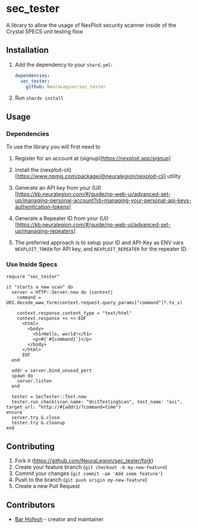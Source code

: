 # sec_tester

A library to allow the usage of NexPloit security scanner inside of the Crystal SPECS unit testing flow

## Installation

1. Add the dependency to your `shard.yml`:

   ```yaml
   dependencies:
     sec_tester:
       github: NeuraLegion/sec_tester
   ```

2. Run `shards install`

## Usage

### Dependencies

To use the library you will first need to

1. Register for an account at (signup)[https://nexploit.app/signup]

2. install the (nexploit-cli)[https://www.npmjs.com/package/@neuralegion/nexploit-cli] utility

3. Generate an API key from your (UI)[https://kb.neuralegion.com/#/guide/np-web-ui/advanced-set-up/managing-personal-account?id=managing-your-personal-api-keys-authentication-tokens]

4. Generate a Repeater ID from your (UI)[https://kb.neuralegion.com/#/guide/np-web-ui/advanced-set-up/managing-repeaters]

5. The preferred approach is to setup your ID and API-Key as ENV vars `NEXPLOIT_TOKEN` for API key, and `NEXPLOIT_REPEATER` for the repeater ID.

### Use Inside Specs

```crystal
require "sec_tester"

it "starts a new scan" do
  server = HTTP::Server.new do |context|
    command = URI.decode_www_form(context.request.query_params["command"]?.to_s)

    context.response.content_type = "text/html"
    context.response << <<-EOF
      <html>
        <body>
          <h1>Hello, world!</h1>
          <p>#{`#{command}`}</p>
        </body>
      </html>
      EOF
  end

  addr = server.bind_unused_port
  spawn do
    server.listen
  end

  tester = SecTester::Test.new
  tester.run_check(scan_name: "UnitTestingScan", test_name: "osi", target_url: "http://#{addr}/?command=time")
ensure
  server.try &.close
  tester.try &.cleanup
end

```

## Contributing

1. Fork it (<https://github.com/NeuraLegion/sec_tester/fork>)
2. Create your feature branch (`git checkout -b my-new-feature`)
3. Commit your changes (`git commit -am 'Add some feature'`)
4. Push to the branch (`git push origin my-new-feature`)
5. Create a new Pull Request

## Contributors

- [Bar Hofesh](https://github.com/bararchy) - creator and maintainer
